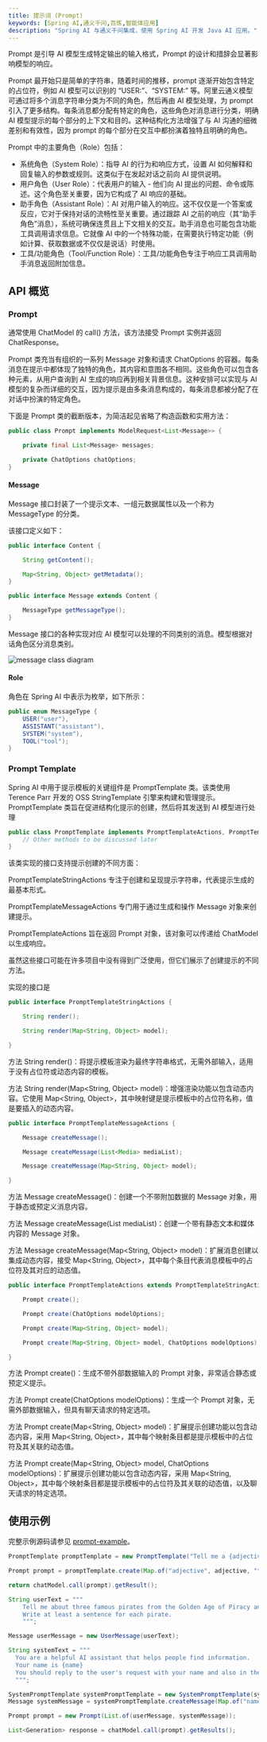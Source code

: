 ```yaml
---
title: 提示词 (Prompt)
keywords: [Spring AI,通义千问,百炼,智能体应用]
description: "Spring AI 与通义千问集成，使用 Spring AI 开发 Java AI 应用。"
---
```


Prompt 是引导 AI 模型生成特定输出的输入格式，Prompt 的设计和措辞会显著影响模型的响应。

Prompt 最开始只是简单的字符串，随着时间的推移，prompt 逐渐开始包含特定的占位符，例如 AI 模型可以识别的 “USER:”、“SYSTEM:” 等。阿里云通义模型可通过将多个消息字符串分类为不同的角色，然后再由 AI 模型处理，为 prompt 引入了更多结构。每条消息都分配有特定的角色，这些角色对消息进行分类，明确 AI 模型提示的每个部分的上下文和目的。这种结构化方法增强了与 AI 沟通的细微差别和有效性，因为 prompt 的每个部分在交互中都扮演着独特且明确的角色。

Prompt 中的主要角色（Role）包括：

* 系统角色（System Role）：指导 AI 的行为和响应方式，设置 AI 如何解释和回复输入的参数或规则。这类似于在发起对话之前向 AI 提供说明。
* 用户角色（User Role）：代表用户的输入 - 他们向 AI 提出的问题、命令或陈述。这个角色至关重要，因为它构成了 AI 响应的基础。
* 助手角色（Assistant Role）：AI 对用户输入的响应。这不仅仅是一个答案或反应，它对于保持对话的流畅性至关重要。通过跟踪 AI 之前的响应（其“助手角色”消息），系统可确保连贯且上下文相关的交互。助手消息也可能包含功能工具调用请求信息。它就像 AI 中的一个特殊功能，在需要执行特定功能（例如计算、获取数据或不仅仅是说话）时使用。
* 工具/功能角色（Tool/Function Role）：工具/功能角色专注于响应工具调用助手消息返回附加信息。


## API 概览
### Prompt
通常使用 ChatModel 的 call() 方法，该方法接受 Prompt 实例并返回 ChatResponse。

Prompt 类充当有组织的一系列 Message 对象和请求 ChatOptions 的容器。每条消息在提示中都体现了独特的角色，其内容和意图各不相同。这些角色可以包含各种元素，从用户查询到 AI 生成的响应再到相关背景信息。这种安排可以实现与 AI 模型的复杂而详细的交互，因为提示是由多条消息构成的，每条消息都被分配了在对话中扮演的特定角色。

下面是 Prompt 类的截断版本，为简洁起见省略了构造函数和实用方法：

```java
public class Prompt implements ModelRequest<List<Message>> {

    private final List<Message> messages;

    private ChatOptions chatOptions;
}
```

#### Message
Message 接口封装了一个提示文本、一组元数据属性以及一个称为 MessageType 的分类。

该接口定义如下：

```java
public interface Content {

	String getContent();

	Map<String, Object> getMetadata();
}

public interface Message extends Content {

	MessageType getMessageType();
}
```

Message 接口的各种实现对应 AI 模型可以处理的不同类别的消息。模型根据对话角色区分消息类别。

![message class diagram](https://img.alicdn.com/imgextra/i4/O1CN01LoRnWM1iHkvWVQTbd_!!6000000004388-0-tps-4379-3653.jpg)


#### Role

角色在 Spring AI 中表示为枚举，如下所示：

```java
public enum MessageType {
	USER("user"),
	ASSISTANT("assistant"),
	SYSTEM("system"),
	TOOL("tool");
}
```

### Prompt Template

Spring AI 中用于提示模板的关键组件是 PromptTemplate 类。该类使用 Terence Parr 开发的 OSS StringTemplate 引擎来构建和管理提示。PromptTemplate 类旨在促进结构化提示的创建，然后将其发送到 AI 模型进行处理

```java
public class PromptTemplate implements PromptTemplateActions, PromptTemplateMessageActions {
    // Other methods to be discussed later
}
```

该类实现的接口支持提示创建的不同方面：

PromptTemplateStringActions 专注于创建和呈现提示字符串，代表提示生成的最基本形式。

PromptTemplateMessageActions 专门用于通过生成和操作 Message 对象来创建提示。

PromptTemplateActions 旨在返回 Prompt 对象，该对象可以传递给 ChatModel 以生成响应。

虽然这些接口可能在许多项目中没有得到广泛使用，但它们展示了创建提示的不同方法。

实现的接口是

```java
public interface PromptTemplateStringActions {

	String render();

	String render(Map<String, Object> model);

}
```

方法 String render()：将提示模板渲染为最终字符串格式，无需外部输入，适用于没有占位符或动态内容的模板。

方法 String render(Map<String, Object> model)：增强渲染功能以包含动态内容。它使用 Map<String, Object>，其中映射键是提示模板中的占位符名称，值是要插入的动态内容。

```java
public interface PromptTemplateMessageActions {

	Message createMessage();

    Message createMessage(List<Media> mediaList);

	Message createMessage(Map<String, Object> model);

}
```

方法 Message createMessage()：创建一个不带附加数据的 Message 对象，用于静态或预定义消息内容。

方法 Message createMessage(List<Media> mediaList)：创建一个带有静态文本和媒体内容的 Message 对象。

方法 Message createMessage(Map<String, Object> model)：扩展消息创建以集成动态内容，接受 Map<String, Object>，其中每个条目代表消息模板中的占位符及其对应的动态值。

```java
public interface PromptTemplateActions extends PromptTemplateStringActions {

	Prompt create();

	Prompt create(ChatOptions modelOptions);

	Prompt create(Map<String, Object> model);

	Prompt create(Map<String, Object> model, ChatOptions modelOptions);

}
```

方法 Prompt create()：生成不带外部数据输入的 Prompt 对象，非常适合静态或预定义提示。

方法 Prompt create(ChatOptions modelOptions)：生成一个 Prompt 对象，无需外部数据输入，但具有聊天请求的特定选项。

方法 Prompt create(Map<String, Object> model)：扩展提示创建功能以包含动态内容，采用 Map<String, Object>，其中每个映射条目都是提示模板中的占位符及其关联的动态值。

方法 Prompt create(Map<String, Object> model, ChatOptions modelOptions)：扩展提示创建功能以包含动态内容，采用 Map<String, Object>，其中每个映射条目都是提示模板中的占位符及其关联的动态值，以及聊天请求的特定选项。

## 使用示例

完整示例源码请参见 [prompt-example](https://github.com/alibaba/spring-ai-alibaba/tree/main/spring-ai-alibaba-examples/prompt-example)。

```java
PromptTemplate promptTemplate = new PromptTemplate("Tell me a {adjective} joke about {topic}");

Prompt prompt = promptTemplate.create(Map.of("adjective", adjective, "topic", topic));

return chatModel.call(prompt).getResult();
```



```java
String userText = """
    Tell me about three famous pirates from the Golden Age of Piracy and why they did.
    Write at least a sentence for each pirate.
    """;

Message userMessage = new UserMessage(userText);

String systemText = """
  You are a helpful AI assistant that helps people find information.
  Your name is {name}
  You should reply to the user's request with your name and also in the style of a {voice}.
  """;

SystemPromptTemplate systemPromptTemplate = new SystemPromptTemplate(systemText);
Message systemMessage = systemPromptTemplate.createMessage(Map.of("name", name, "voice", voice));

Prompt prompt = new Prompt(List.of(userMessage, systemMessage));

List<Generation> response = chatModel.call(prompt).getResults();
```